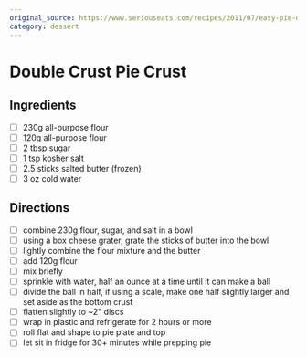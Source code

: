 ```yaml
---
original_source: https://www.seriouseats.com/recipes/2011/07/easy-pie-dough-recipe.html
category: dessert
---
```


# Double Crust Pie Crust

## Ingredients

- [ ] 230g all-purpose flour
- [ ] 120g all-purpose flour
- [ ] 2 tbsp sugar
- [ ] 1 tsp kosher salt
- [ ] 2.5 sticks salted butter (frozen)
- [ ] 3 oz cold water

## Directions

- [ ] combine 230g flour, sugar, and salt in a bowl
- [ ] using a box cheese grater, grate the sticks of butter into the bowl
- [ ] lightly combine the flour mixture and the butter
- [ ] add 120g flour
- [ ] mix briefly
- [ ] sprinkle with water, half an ounce at a time until it can make a ball
- [ ] divide the ball in half, if using a scale, make one half slightly larger and set aside as the bottom crust
- [ ] flatten slightly to ~2" discs
- [ ] wrap in plastic and refrigerate for 2 hours or more
- [ ] roll flat and shape to pie plate and top
- [ ] let sit in fridge for 30+ minutes while prepping pie
